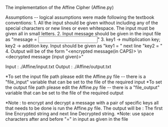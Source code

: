 The implementation of the Affine Cipher (Affine.py)

Assumptions -- logical assumptions were made following the textbook conventions:
    1. All the input should be given without including any of the special characters or new lines or even whitespace. The input must be given all in small letters. 
    2. Input message should be given in the input file as "message = <input message to encrypt and decrypt back>"
    3. key1 -> multiplication key; key2 -> addition key. Input should be given as "key1 = <key1 value> " next line "key2 = <key2 value>"
    4. Output will be of the form "<encrypted message(in CAPS)> \n <decrypted message (input given)>"

Input : ./Affine/input.txt
Output : ./Affine/output.txt

*To set the input file path please edit the Affine.py file -- there is a "file_input" variable that can be set to the file of the required input
*To set the output file path please edit the Affine.py file -- there is a "file_output" variable that can be set to the file of the required output

*Note : to encrypt and decrypt a message with a pair of specific keys all that needs to be done is run the Affine.py file. The output will be : The first line Encrypted string and next line Decrypted string.
*Note: use space characters after and before "=" in input as given in the file

